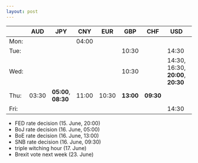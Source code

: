 ```yaml
---
layout: post
---
```


<!--
* USD, Indices, Gold, Oil?
* weekday
* inside day
* narrow range day
* naked/virgin vpoc, vwap, daily highs, daily lows
* volume profile
	* high volume node: target
	* low volume node: support/resistance
* v-reversals (highs, lows, median, vwap)
* what was the play yesterday? is there a followup play?
-->

|      |  AUD  |  JPY  |  CNY  |  EUR  |  GBP  |  CHF  |  USD  |  CAD  |  NZD  |
| :--- | ----- | ----- | ----- | ----- | ----- | ----- | ----- | ----- | ----- |
| Mon: |       |       | 04:00 |       |       |       |       |       |       |
| Tue: |       |       |       |       | 10:30 | | 14:30 |       |       |       |
| Wed: |       |       |       |       | 10:30 | |  14:30, 16:30, **20:00**, **20:30** |       |       |       |
| Thu: | 03:30 | **05:00**, **08:30** | 11:00 | 10:30 | **13:00** | **09:30** |       | 14:30 | 00:45 |
| Fri: |       |       |       |       |       |       | 14:30 | 14:30 |       |

* FED rate decision (15. June, 20:00)
* BoJ rate decision (16. June, 05:00)
* BoE rate decision (16. June, 13:00)
* SNB rate decision (16. June, 09:30)
* triple witching hour (17. June)
* Brexit vote next week (23. June)
